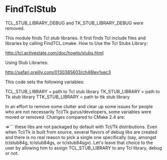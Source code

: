   

# FindTclStub  
TCL_STUB_LIBRARY_DEBUG and TK_STUB_LIBRARY_DEBUG were removed.  

This module finds Tcl stub libraries.  It first finds Tcl include
files and libraries by calling FindTCL.cmake.  How to Use the Tcl
Stubs Library:  

http://tcl.activestate.com/doc/howto/stubs.html

  

Using Stub Libraries:  

http://safari.oreilly.com/0130385603/ch48lev1sec3

  

This code sets the following variables:  

TCL_STUB_LIBRARY       = path to Tcl stub library
TK_STUB_LIBRARY        = path to Tk stub library
TTK_STUB_LIBRARY       = path to ttk stub library

  

In an effort to remove some clutter and clear up some issues for
people who are not necessarily Tcl/Tk gurus/developers, some
variables were moved or removed.  Changes compared to CMake 2.4 are:  

=>``` these libs are not packaged by default with Tcl/Tk distributions.
   Even when Tcl/Tk is built from source, several flavors of debug libs
   are created and there is no real reason to pick a single one
   specifically (say, amongst tclstub84g, tclstub84gs, or tclstub84sgx).
   Let's leave that choice to the user by allowing him to assign
   TCL_STUB_LIBRARY to any Tcl library, debug or not.

  

